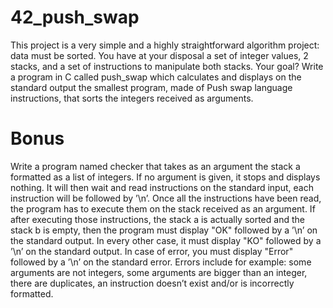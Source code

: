 # 42_push_swap

This project is a very simple and a highly straightforward algorithm project: data must be sorted.
You have at your disposal a set of integer values, 2 stacks, and a set of instructions to manipulate both stacks.
Your goal? Write a program in C called push_swap which calculates and displays on the standard output the smallest program, made of Push swap language instructions, that sorts the integers received as arguments.


# Bonus

Write a program named checker that takes as an argument the stack a formatted as a list of integers. If no argument is given, it stops and displays nothing. It will then wait and read instructions on the standard input, each instruction will be followed by ’\n’. Once all the instructions have been read, the program has to execute them on the stack received as an argument.
If after executing those instructions, the stack a is actually sorted and the stack b
is empty, then the program must display "OK" followed by a ’\n’ on the standard output.
In every other case, it must display "KO" followed by a ’\n’ on the standard output.
In case of error, you must display "Error" followed by a ’\n’ on the standard error. Errors include for example: some arguments are not integers, some arguments are bigger than an integer, there are duplicates, an instruction doesn’t exist and/or is incorrectly formatted.
